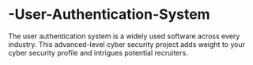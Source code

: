 # -User-Authentication-System
The user authentication system is a widely used software across every industry. This advanced-level cyber security project adds weight to your cyber security profile and intrigues potential recruiters.
